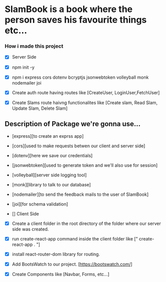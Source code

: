 # SlamBook is a book where the person saves his favourite things etc...

### How i made this project

* [x] Server Side

* [x] npm init -y
* [x] npm i express cors dotenv bcryptjs jsonwebtoken volleyball monk nodemailer joi
* [x] Create auth route having routes like
[CreateUser, LoginUser,FetchUser]
* [x] Create Slams route haivng functionalites like [Create slam, Read Slam, Update Slam, Delete Slam]

## Description of Package we're gonna use...
* [express][to create an exprss app]
* [cors][used to make requests betwen our client and server side]
* [dotenv][here we save our credentials]
* [jsonwebtoken][used to generate token and we'll also use for session]
* [volleyball][server side logging tool]
* [monk][library to talk to our database]
* [nodemailer][to send the feedback mails to the user of SlamBook]
* [joi][for schema validation]


* [] Client Side

* [x] Create a client folder in the root directory of the folder where our server side was created.

* [x] run create-react-app command inside the client folder like
[" create-react-app . "]

* [x] install react-router-dom library for routing.

* [x] Add BootsWatch to our project. [https://bootswatch.com/]

* [x] Create Components like [Navbar, Forms, etc...]